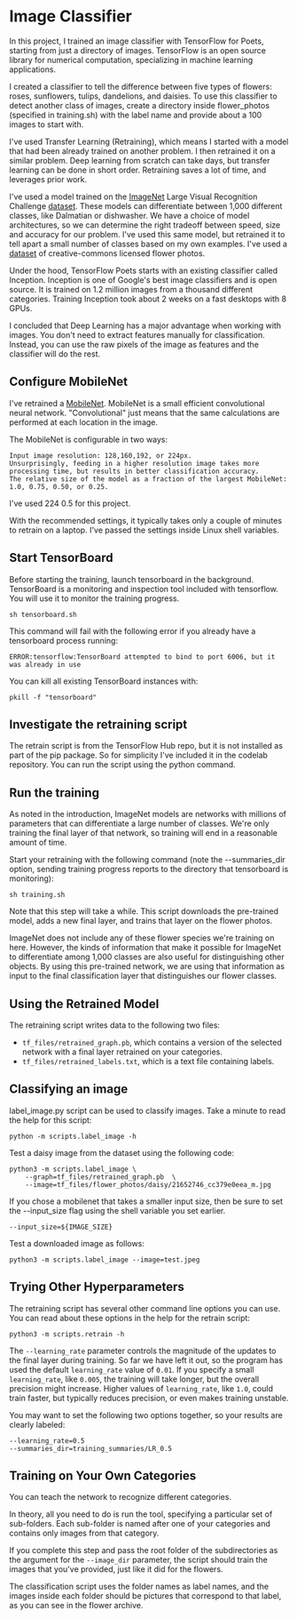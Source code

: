 # Image Classifier

In this project, I trained an image classifier with TensorFlow for Poets, starting from just a directory of images. TensorFlow is an open source library for numerical computation, specializing in machine learning applications. 

I created a classifier to tell the difference between five types of flowers: roses, sunflowers, tulips, dandelions, and daisies. To use this classifier to detect another class of images, create a directory inside flower_photos (specified in training.sh) with the label name and provide about a 100 images to start with.

I've used Transfer Learning (Retraining), which means I started with a model that had been already trained on another problem. I then retrained it on a similar problem. Deep learning from scratch can take days, but transfer learning can be done in short order. Retraining saves a lot of time, and leverages prior work.

I've used a model trained on the [ImageNet](http://image-net.org/) Large Visual Recognition Challenge [dataset](http://www.image-net.org/challenges/LSVRC/2012/). These models can differentiate between 1,000 different classes, like Dalmatian or dishwasher. We have a choice of model architectures, so we can determine the right tradeoff between speed, size and accuracy for our problem. I've used this same model, but retrained it to tell apart a small number of classes based on my own examples. I've used a [dataset](http://download.tensorflow.org/example_images/flower_photos.tgz) of creative-commons licensed flower photos.

Under the hood, TensorFlow Poets starts with an existing classifier called Inception. Inception is one of Google's best image classifiers and is open source. It is trained on 1.2 million images from a thousand different categories. Training Inception took about 2 weeks on a fast desktops with 8 GPUs.

I concluded that Deep Learning has a major advantage when working with images. You don't need to extract features manually for classification. Instead, you can use the raw pixels of the image as features and the classifier will do the rest.

## Configure MobileNet

I've retrained a [MobileNet](https://ai.googleblog.com/2017/06/mobilenets-open-source-models-for.html). MobileNet is a small efficient convolutional neural network. "Convolutional" just means that the same calculations are performed at each location in the image.

The MobileNet is configurable in two ways:

    Input image resolution: 128,160,192, or 224px.  
    Unsurprisingly, feeding in a higher resolution image takes more processing time, but results in better classification accuracy.  
    The relative size of the model as a fraction of the largest MobileNet: 1.0, 0.75, 0.50, or 0.25.

I've used 224 0.5 for this project.

With the recommended settings, it typically takes only a couple of minutes to retrain on a laptop. I've passed the settings inside Linux shell variables.

## Start TensorBoard

Before starting the training, launch tensorboard in the background. TensorBoard is a monitoring and inspection tool included with tensorflow. You will use it to monitor the training progress.

```shell
sh tensorboard.sh
```

This command will fail with the following error if you already have a tensorboard process running:

```
ERROR:tensorflow:TensorBoard attempted to bind to port 6006, but it was already in use
```

You can kill all existing TensorBoard instances with:

```shell
pkill -f "tensorboard"
```

## Investigate the retraining script

The retrain script is from the TensorFlow Hub repo, but it is not installed as part of the pip package. So for simplicity I've included it in the codelab repository. You can run the script using the python command.

## Run the training

As noted in the introduction, ImageNet models are networks with millions of parameters that can differentiate a large number of classes. We're only training the final layer of that network, so training will end in a reasonable amount of time.

Start your retraining with the following command (note the --summaries_dir option, sending training progress reports to the directory that tensorboard is monitoring):

```shell
sh training.sh
```

Note that this step will take a while.
This script downloads the pre-trained model, adds a new final layer, and trains that layer on the flower photos.

ImageNet does not include any of these flower species we're training on here. However, the kinds of information that make it possible for ImageNet to differentiate among 1,000 classes are also useful for distinguishing other objects. By using this pre-trained network, we are using that information as input to the final classification layer that distinguishes our flower classes.

## Using the Retrained Model

The retraining script writes data to the following two files:

* `tf_files/retrained_graph.pb`, which contains a version of the selected network with a final layer retrained on your categories.
* `tf_files/retrained_labels.txt`, which is a text file containing labels.

## Classifying an image

label_image.py script can be used to classify images. Take a minute to read the help for this script:
```shell
python -m scripts.label_image -h
```

Test a daisy image from the dataset using the following code:
```shell
python3 -m scripts.label_image \
    --graph=tf_files/retrained_graph.pb  \
    --image=tf_files/flower_photos/daisy/21652746_cc379e0eea_m.jpg
```

If you chose a mobilenet that takes a smaller input size, then be sure to set the --input_size flag using the shell variable you set earlier.

```shell
--input_size=${IMAGE_SIZE}
``` 

Test a downloaded image as follows:
```shell
python3 -m scripts.label_image --image=test.jpeg
```

## Trying Other Hyperparameters

The retraining script has several other command line options you can use. You can read about these options in the help for the retrain script:

```shell
python3 -m scripts.retrain -h
```

The `--learning_rate` parameter controls the magnitude of the updates to the final layer during training. So far we have left it out, so the program has used the default `learning_rate` value of `0.01`. If you specify a small `learning_rate`, like `0.005`, the training will take longer, but the overall precision might increase. Higher values of `learning_rate`, like `1.0`, could train faster, but typically reduces precision, or even makes training unstable.

You may want to set the following two options together, so your results are clearly labeled:

```shell
--learning_rate=0.5
--summaries_dir=training_summaries/LR_0.5
```

## Training on Your Own Categories

You can teach the network to recognize different categories.

In theory, all you need to do is run the tool, specifying a particular set of sub-folders. Each sub-folder is named after one of your categories and contains only images from that category.

If you complete this step and pass the root folder of the subdirectories as the argument for the `--image_dir` parameter, the script should train the images that you've provided, just like it did for the flowers.

The classification script uses the folder names as label names, and the images inside each folder should be pictures that correspond to that label, as you can see in the flower archive.
